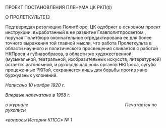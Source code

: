 ПРОЕКТ ПОСТАНОВЛЕНИЯ ПЛЕНУМА ЦК РКП(б)

О ПРОЛЕТКУЛЬТЕ13

Подтверждая резолюцию Политбюро, ЦК одобряет в основном проект инструкции, выработанный в ее развитие Главполитпросветом , поручая Политбюро окончательное отредактирована ее для более точного выражения той главной мысли, что работа Про­леткульта в области научного и политического просвещения сливается с работой НКПроса и губнаробразов, в области же художественной (музыкальной, театральной, изобразительных искусств, литературной) остается автономной, и руководящая роль органов НКПроса, сугубо процеженных РКПой, сохраняется лишь для борьбы против явно буржуазных уклонений.

_Написано 10 ноября 1920 г._

_Впервые напечатано в 1958 г._

_в журнале_                                                                              _Печатается по рукописи_

_«вопросы Истории КПСС» № 1_